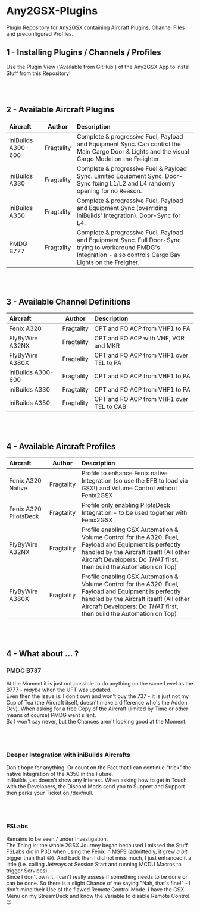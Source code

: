 # Any2GSX-Plugins

Plugin Repository for [Any2GSX](https://github.com/Fragtality/Any2GSX) containing Aircraft Plugins, Channel Files and preconfigured Profiles.


## 1 - Installing Plugins / Channels / Profiles

Use the Plugin View ('Available from GitHub') of the Any2GSX App to install Stuff from this Repository!<br/>

<br/><br/>

## 2 - Available Aircraft Plugins

| Aircraft | Author | Description |
| :-------------- | :---------: | :----------- |
| iniBuilds A300-600 | Fragtality | Complete & progressive Fuel, Payload and Equipment Sync. Can control the Main Cargo Door & Lights and the visual Cargo Model on the Freighter. |
| iniBuilds A330 | Fragtality | Complete & progressive Fuel & Payload Sync. Limited Equipment Sync. Door-Sync fixing L1/L2 and L4 randomly opening for no Reason. |
| iniBuilds A350 | Fragtality | Complete & progressive Fuel, Payload and Equipment Sync (overriding iniBuilds' Integration). Door-Sync for L4. |
| PMDG B777 | Fragtality | Complete & progressive Fuel, Payload and Equipment Sync. Full Door-Sync trying to workaround PMDG's Integration - also controls Cargo Bay Lights on the Freigher. |

<br/><br/>

## 3 - Available Channel Definitions

| Aircraft | Author | Description |
| :-------------- | :---------: | :----------- |
| Fenix A320 | Fragtality | CPT and FO ACP from VHF1 to PA |
| FlyByWire A32NX | Fragtality | CPT and FO ACP with VHF, VOR and MKR |
| FlyByWire A380X | Fragtality | CPT and FO ACP from VHF1 over TEL to PA |
| iniBuilds A300-600 | Fragtality | CPT and FO ACP from VHF1 to PA |
| iniBuilds A330 | Fragtality | CPT and FO ACP from VHF1 to PA |
| iniBuilds A350 | Fragtality | CPT and FO ACP from VHF1 over TEL to CAB |

<br/><br/>

## 4 - Available Aircraft Profiles

| Aircraft | Author | Description |
| :-------------- | :---------: | :----------- |
| Fenix A320 Native | Fragtality | Profile to enhance Fenix native Integration (so use the EFB to load via GSX!) and Volume Control without Fenix2GSX |
| Fenix A320 PilotsDeck | Fragtality | Profile only enabling PilotsDeck Integration - to be used together with Fenix2GSX |
| FlyByWire A32NX | Fragtality | Profile enabling GSX Automation & Volume Control for the A320. Fuel, Payload and Equipment is perfectly handled by the Aircraft itself! (All other Aircraft Developers: Do *THAT* first, then build the Automation on Top) |
| FlyByWire A380X | Fragtality | Profile enabling GSX Automation & Volume Control for the A320. Fuel, Payload and Equipment is perfectly handled by the Aircraft itself! (All other Aircraft Developers: Do *THAT* first, then build the Automation on Top) |

<br/><br/>

## 4 - What about ... ?

### PMDG B737

At the Moment it is just not possible to do anything on the same Level as the B777 - *maybe* when the UFT was updated.<br/>
Even then the Issue is: I don't own and won't buy the 737 - it is just not my Cup of Tea (the Aircraft itself, doesn't make a difference who's the Addon Dev). When asking for a free Copy of the Aircraft (limited by Time or other means of course) PMDG went silent.<br/>
So I won't say never, but the Chances aren't looking good at the Moment.

<br/><br/>

### Deeper Integration with iniBuilds Aircrafts

Don't hope for anything. Or count on the Fact that I can continue "trick" the native Integration of the A350 in the Future.<br/>
iniBuilds just doesn't show any Interest. When asking how to get in Touch with the Developers, the Discord Mods send you to Support and Support then parks your Ticket on /dev/null.

<br/><br/>

### FSLabs

Remains to be seen / under Investigation.<br/>
The Thing is: the whole 2GSX Journey began becaused I missed the Stuff FSLabs did in P3D when using the Fenix in MSFS (admittedly, it grew *a bit* bigger than that :sweat_smile:). And back then I did not miss much, I just enhanced it a little (i.e. calling Jetways at Session Start and running MCDU Macros to trigger Services).<br/>
Since I don't own it, I can't really assess if something needs to be done or can be done. So there is a slight Chance of me saying "Nah, that's fine!" - I don't mind their Use of the flawed Remote Control Mode. I have the GSX Menu on my StreamDeck and know the Variable to disable Remote Control. :stuck_out_tongue_winking_eye:

<br/><br/>